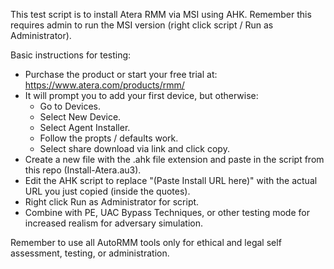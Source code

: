 This test script is to install Atera RMM via MSI using AHK. Remember this requires admin to run the MSI version (right click script / Run as Administrator).

Basic instructions for testing:

  - Purchase the product or start your free trial at: https://www.atera.com/products/rmm/
  - It will prompt you to add your first device, but otherwise:
     - Go to Devices.
     - Select New Device.
     - Select Agent Installer.
     - Follow the propts / defaults work.
     - Select share download via link and click copy.
 - Create a new file with the .ahk file extension and paste in the script from this repo (Install-Atera.au3).
 - Edit the AHK script to replace "(Paste Install URL here)" with the actual URL you just copied (inside the quotes).
 - Right click Run as Administrator for script.   
 - Combine with PE, UAC Bypass Techniques, or other testing mode for increased realism for adversary simulation. 

Remember to use all AutoRMM tools only for ethical and legal self assessment, testing, or administration.
